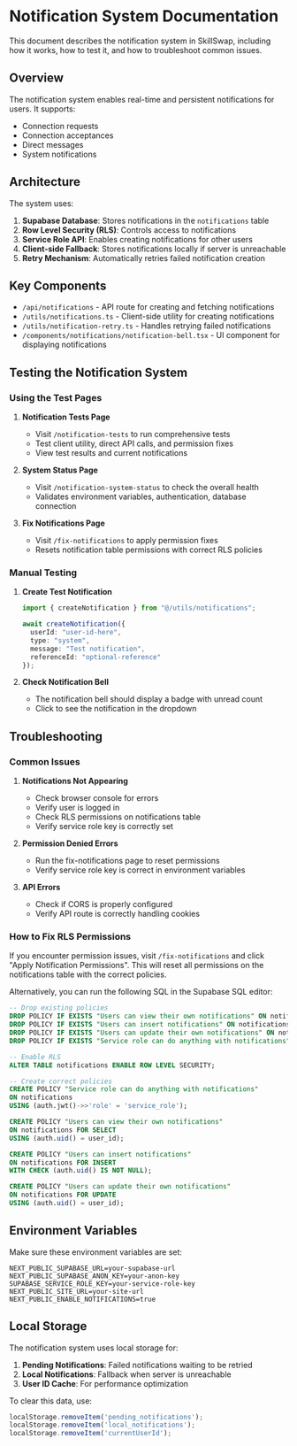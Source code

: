 # Notification System Documentation

This document describes the notification system in SkillSwap, including how it works, how to test it, and how to troubleshoot common issues.

## Overview

The notification system enables real-time and persistent notifications for users. It supports:

- Connection requests
- Connection acceptances
- Direct messages
- System notifications

## Architecture

The system uses:

1. **Supabase Database**: Stores notifications in the `notifications` table
2. **Row Level Security (RLS)**: Controls access to notifications
3. **Service Role API**: Enables creating notifications for other users
4. **Client-side Fallback**: Stores notifications locally if server is unreachable
5. **Retry Mechanism**: Automatically retries failed notification creation

## Key Components

- `/api/notifications` - API route for creating and fetching notifications
- `/utils/notifications.ts` - Client-side utility for creating notifications
- `/utils/notification-retry.ts` - Handles retrying failed notifications
- `/components/notifications/notification-bell.tsx` - UI component for displaying notifications

## Testing the Notification System

### Using the Test Pages

1. **Notification Tests Page**
   - Visit `/notification-tests` to run comprehensive tests
   - Test client utility, direct API calls, and permission fixes
   - View test results and current notifications

2. **System Status Page**
   - Visit `/notification-system-status` to check the overall health
   - Validates environment variables, authentication, database connection

3. **Fix Notifications Page**
   - Visit `/fix-notifications` to apply permission fixes
   - Resets notification table permissions with correct RLS policies

### Manual Testing

1. **Create Test Notification**
   ```typescript
   import { createNotification } from "@/utils/notifications";
   
   await createNotification({
     userId: "user-id-here",
     type: "system",
     message: "Test notification",
     referenceId: "optional-reference"
   });
   ```

2. **Check Notification Bell**
   - The notification bell should display a badge with unread count
   - Click to see the notification in the dropdown

## Troubleshooting

### Common Issues

1. **Notifications Not Appearing**
   - Check browser console for errors
   - Verify user is logged in
   - Check RLS permissions on notifications table
   - Verify service role key is correctly set

2. **Permission Denied Errors**
   - Run the fix-notifications page to reset permissions
   - Verify service role key is correct in environment variables

3. **API Errors**
   - Check if CORS is properly configured
   - Verify API route is correctly handling cookies

### How to Fix RLS Permissions

If you encounter permission issues, visit `/fix-notifications` and click "Apply Notification Permissions". This will reset all permissions on the notifications table with the correct policies.

Alternatively, you can run the following SQL in the Supabase SQL editor:

```sql
-- Drop existing policies
DROP POLICY IF EXISTS "Users can view their own notifications" ON notifications;
DROP POLICY IF EXISTS "Users can insert notifications" ON notifications;
DROP POLICY IF EXISTS "Users can update their own notifications" ON notifications;
DROP POLICY IF EXISTS "Service role can do anything with notifications" ON notifications;

-- Enable RLS
ALTER TABLE notifications ENABLE ROW LEVEL SECURITY;

-- Create correct policies
CREATE POLICY "Service role can do anything with notifications"
ON notifications
USING (auth.jwt()->>'role' = 'service_role');

CREATE POLICY "Users can view their own notifications" 
ON notifications FOR SELECT 
USING (auth.uid() = user_id);

CREATE POLICY "Users can insert notifications" 
ON notifications FOR INSERT 
WITH CHECK (auth.uid() IS NOT NULL);

CREATE POLICY "Users can update their own notifications" 
ON notifications FOR UPDATE
USING (auth.uid() = user_id);
```

## Environment Variables

Make sure these environment variables are set:

```
NEXT_PUBLIC_SUPABASE_URL=your-supabase-url
NEXT_PUBLIC_SUPABASE_ANON_KEY=your-anon-key
SUPABASE_SERVICE_ROLE_KEY=your-service-role-key
NEXT_PUBLIC_SITE_URL=your-site-url
NEXT_PUBLIC_ENABLE_NOTIFICATIONS=true
```

## Local Storage

The notification system uses local storage for:

1. **Pending Notifications**: Failed notifications waiting to be retried
2. **Local Notifications**: Fallback when server is unreachable
3. **User ID Cache**: For performance optimization

To clear this data, use:

```javascript
localStorage.removeItem('pending_notifications');
localStorage.removeItem('local_notifications');
localStorage.removeItem('currentUserId');
```
